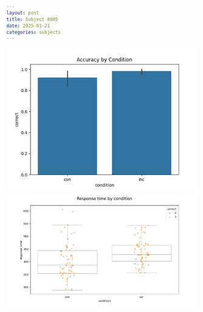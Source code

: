 ```yaml
---
layout: post
title: Subject 8005
date: 2025-01-21
categories: subjects
---
```


![](data/8005/run-25/8005_NF_acc.png)
![](data/8005/run-25/8005_NF_rt.png)
